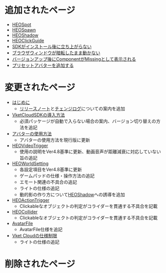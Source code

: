 # 追加されたページ
- [HEOSpot](https://vrhikky.github.io/VketCloudSDK_Documents/4.8/ja/HEOComponents/HEOSpot.html)
- [HEOSpawn](https://vrhikky.github.io/VketCloudSDK_Documents/4.8/ja/HEOComponents/HEOSpawn.html)
- [HEOShadow](https://vrhikky.github.io/VketCloudSDK_Documents/4.8/ja/HEOComponents/HEOShadow.html)
- [HEOClickGuide](https://vrhikky.github.io/VketCloudSDK_Documents/4.8/ja/HEOComponents/HEOClickGuide.html)
- [SDKがインストール後に立ち上がらない](https://vrhikky.github.io/VketCloudSDK_Documents/4.8/ja/troubleshooting/InstallingDeeplink.html)
- [ブラウザウィンドウが暗転したまま動かない](https://vrhikky.github.io/VketCloudSDK_Documents/4.8/ja/troubleshooting/BrowserBlackWindow.html)
- [バージョンアップ後にComponentがMissingとして表示される](https://vrhikky.github.io/VketCloudSDK_Documents/4.8/ja/troubleshooting/MissingComponents.html)
- [プリセットアバターを追加する](https://vrhikky.github.io/VketCloudSDK_Documents/4.8/ja/WorldMakingGuide/PresetAvatar.html)

# 変更されたページ
- [はじめに](https://vrhikky.github.io/VketCloudSDK_Documents/4.8/ja/index.html)
    - [リリースノート](https://vrhikky.github.io/VketCloudSDK_Documents/4.8/ja/releasenote/releasenote-4.8.html)と[チェンジログ](https://vrhikky.github.io/VketCloudSDK_Documents/4.8/ja/changelog/changelog-4.8.html)についての案内を追加
- [VketCloudSDKの導入方法](https://vrhikky.github.io/VketCloudSDK_Documents/4.8/ja/AboutVketCloudSDK/SetupSDK_external.html)
    - 必須パッケージが自動で入らない場合の案内、バージョン切り替えの方法を追記
- [アバターの使用方法](https://vrhikky.github.io/VketCloudSDK_Documents/4.8/ja/AboutVketCloudSDK/SetupAvatar.html)
    - アバターの使用方法を現行版に更新
- [HEOVideoTrigger](https://vrhikky.github.io/VketCloudSDK_Documents/4.8/ja/HEOComponents/HEOVideoTrigger.html)
    - 使用の説明をVer4.8基準に更新、動画音声が距離減衰に対応していない旨の追記
- [HEOWorldSetting](https://vrhikky.github.io/VketCloudSDK_Documents/4.8/ja/HEOComponents/HEOWorldSetting.html)
    - 各設定項目をVer4.8基準に更新
    - ゲームパッドの仕様・操作方法の追記
    - エモート関連の不具合の追記
    - ライトの仕様の追記
    - 動的影の作り方について[HEOShadow](https://vrhikky.github.io/VketCloudSDK_Documents/4.8/ja/HEOComponents/HEOShadow.html)への誘導を追加
- [HEOActionTrigger](https://vrhikky.github.io/VketCloudSDK_Documents/4.8/ja/HEOComponents/HEOActionTrigger.html)
    - Clickableなオブジェクトの判定がコライダーを貫通する不具合を記載
- [HEOCollider](https://vrhikky.github.io/VketCloudSDK_Documents/4.8/ja/HEOComponents/HEOCollider.html)
    - Clickableなオブジェクトの判定がコライダーを貫通する不具合を記載
- [AvatarFile](https://vrhikky.github.io/VketCloudSDK_Documents/4.8/ja/WorldMakingGuide/AvatarFile.html)
    - AvatarFile仕様を追記
- [Vket Cloudの仕様制限](https://vrhikky.github.io/VketCloudSDK_Documents/4.8/ja/WorldMakingGuide/UnityGuidelines.html)
    - ライトの仕様の追記

# 削除されたページ